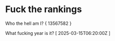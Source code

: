 # Fuck the rankings

Who the hell am I?
{ 13567582 }

What fucking year is it?
[ 2025-03-15T06:20:00Z ]
